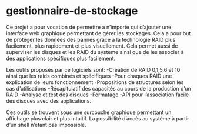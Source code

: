 # gestionnaire-de-stockage

Ce projet a pour vocation de permettre à n’importe qui d’ajouter une interface web graphique permettant de gérer les stockages. Cela a pour but de protéger les données des pannes grâce à la technologie RAID plus facilement, plus rapidement et plus visuellement. Cela permet aussi de superviser les disques et les RAID du système ainsi que de les associer à des applications spécifiques plus facilement.

Les outils proposés par ce logiciels sont:
-Création de RAID 0,1,5,6 et 10 ainsi que les raids combinés et spécifiques
-Pour chaques RAID une explication de leurs fonctionnement
-Propositions de structures selon les cas d’utilisations
-Récapitulatif des capacités au cours de la production d’un RAID
-Analyse et test des disques 
-Formatage 
-API pour l’association facile des disques avec des applications.

Ces outils se trouvent sous une surcouche graphique permettant un affichage plus clair et plus intuitif. La possibilité d’accès au système à partir d’un shell n’étant pas impossible.
